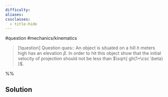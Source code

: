 ```yaml
---
difficulty: 
aliases: 
cssclasses:
  - title-hide
---
```

#question #mechanics/kinematics 

> [!question] Question 
> ques:: An object is situated on a hill $h$ meters high has an elevation $\beta$. In order to hit this object show that the initial velocity of projection should not be less than $\sqrt{  gh(1+\csc \beta) }$.

%%
## Solution


